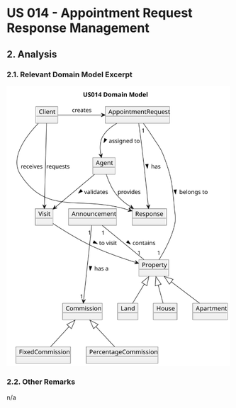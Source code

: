 # US 014 - Appointment Request Response Management 

## 2. Analysis

### 2.1. Relevant Domain Model Excerpt 

![US014_DM.svg](svg/US014_DM.svg)

### 2.2. Other Remarks

n/a